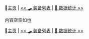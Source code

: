  📖[主页](../README.md) | [<< 🛹 装备列表](../items/装备列表.md) | [📜 数据统计 >>](../statistic/数据统计.md)

内容空空如也

 📖[主页](../README.md) | [<< 🛹 装备列表](../items/装备列表.md) | [📜 数据统计 >>](../statistic/数据统计.md)
